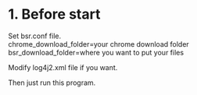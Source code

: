 # 1. Before start  
Set bsr.conf file.  
chrome_download_folder=your chrome download folder  
bsr_download_folder=where you want to put your files  

Modify log4j2.xml file if you want.  
  
Then just run this program.
